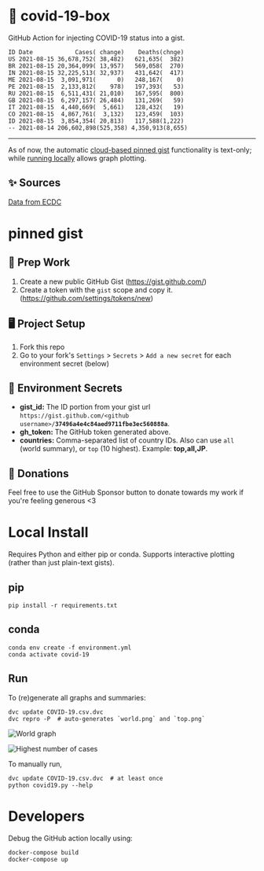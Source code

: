 # 🏥 covid-19-box

GitHub Action for injecting COVID-19 status into a gist.

```
ID Date            Cases( change)    Deaths(chnge)
US 2021-08-15 36,678,752( 38,482)   621,635(  382)
BR 2021-08-15 20,364,099( 13,957)   569,058(  270)
IN 2021-08-15 32,225,513( 32,937)   431,642(  417)
ME 2021-08-15  3,091,971(      0)   248,167(    0)
PE 2021-08-15  2,133,812(    978)   197,393(   53)
RU 2021-08-15  6,511,431( 21,010)   167,595(  800)
GB 2021-08-15  6,297,157( 26,484)   131,269(   59)
IT 2021-08-15  4,440,669(  5,661)   128,432(   19)
CO 2021-08-15  4,867,761(  3,132)   123,459(  103)
ID 2021-08-15  3,854,354( 20,813)   117,588(1,222)
-- 2021-08-14 206,602,898(525,358) 4,350,913(8,655)
```

---

As of now, the automatic [cloud-based pinned gist](#pinned-gist) functionality is text-only;
while [running locally](#local-install) allows graph plotting.

## ✨ Sources

[Data from ECDC](https://www.ecdc.europa.eu/en/publications-data/download-todays-data-geographic-distribution-covid-19-cases-worldwide)

# pinned gist

## 🎒 Prep Work
1. Create a new public GitHub Gist (https://gist.github.com/)
1. Create a token with the `gist` scope and copy it. (https://github.com/settings/tokens/new)

## 🖥 Project Setup
1. Fork this repo
1. Go to your fork's `Settings` > `Secrets` > `Add a new secret` for each environment secret (below)

## 🤫 Environment Secrets
- **gist_id:** The ID portion from your gist url `https://gist.github.com/<github username>/`**`37496a4e4c84aed9711fbe3ec560888a`**.
- **gh_token:** The GitHub token generated above.
- **countries:** Comma-separated list of country IDs. Also can use `all` (world summary), or `top` (10 highest). Example: **top,all,JP**.

## 💸 Donations

Feel free to use the GitHub Sponsor button to donate towards my work if you're feeling generous <3

# Local Install

Requires Python and either pip or conda. Supports interactive plotting (rather than just plain-text gists).

## pip

```
pip install -r requirements.txt
```

## conda

```
conda env create -f environment.yml
conda activate covid-19
```

## Run

To (re)generate all graphs and summaries:

```
dvc update COVID-19.csv.dvc
dvc repro -P  # auto-generates `world.png` and `top.png`
```

![World graph](world.png)

![Highest number of cases](top.png)

To manually run,

```
dvc update COVID-19.csv.dvc  # at least once
python covid19.py --help
```

# Developers

Debug the GitHub action locally using:

```
docker-compose build
docker-compose up
```
